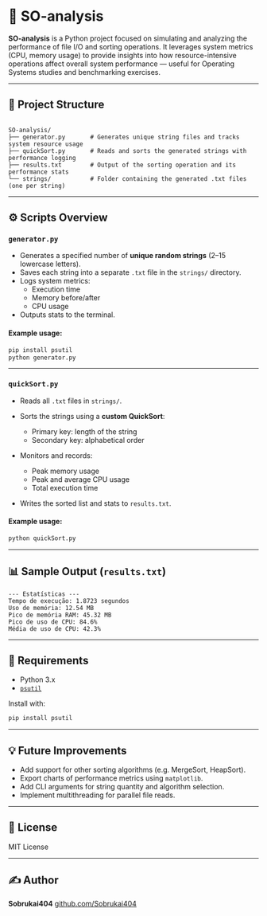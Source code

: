


# 🧠 SO-analysis

**SO-analysis** is a Python project focused on simulating and analyzing the performance of file I/O and sorting operations. It leverages system metrics (CPU, memory usage) to provide insights into how resource-intensive operations affect overall system performance — useful for Operating Systems studies and benchmarking exercises.

---

## 📁 Project Structure

```

SO-analysis/
├── generator.py       # Generates unique string files and tracks system resource usage
├── quickSort.py       # Reads and sorts the generated strings with performance logging
├── results.txt        # Output of the sorting operation and its performance stats
└── strings/           # Folder containing the generated .txt files (one per string)

````

---

## ⚙️ Scripts Overview

### `generator.py`

- Generates a specified number of **unique random strings** (2–15 lowercase letters).
- Saves each string into a separate `.txt` file in the `strings/` directory.
- Logs system metrics:
  - Execution time
  - Memory before/after
  - CPU usage
- Outputs stats to the terminal.

#### Example usage:

```bash
pip install psutil
python generator.py
````

---

### `quickSort.py`

* Reads all `.txt` files in `strings/`.
* Sorts the strings using a **custom QuickSort**:

  * Primary key: length of the string
  * Secondary key: alphabetical order
* Monitors and records:

  * Peak memory usage
  * Peak and average CPU usage
  * Total execution time
* Writes the sorted list and stats to `results.txt`.

#### Example usage:

```bash
python quickSort.py
```

---

## 📊 Sample Output (`results.txt`)

```
--- Estatísticas ---
Tempo de execução: 1.8723 segundos
Uso de memória: 12.54 MB
Pico de memória RAM: 45.32 MB
Pico de uso de CPU: 84.6%
Média de uso de CPU: 42.3%
```

---

## 🧪 Requirements

* Python 3.x
* [`psutil`](https://pypi.org/project/psutil/)

Install with:

```bash
pip install psutil
```

---

## 💡 Future Improvements

* Add support for other sorting algorithms (e.g. MergeSort, HeapSort).
* Export charts of performance metrics using `matplotlib`.
* Add CLI arguments for string quantity and algorithm selection.
* Implement multithreading for parallel file reads.

---

## 📄 License

MIT License

---

## ✍️ Author

**Sobrukai404**
[github.com/Sobrukai404](https://github.com/Sobrukai404)
